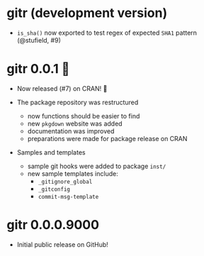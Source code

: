 # gitr (development version)

* `is_sha()` now exported to test regex of expected `SHA1` pattern (@stufield, #9)

# gitr 0.0.1 :tada:

* Now released (#7) on CRAN! :partying_face: 

* The package repository was restructured
  - now functions should be easier to find
  - new `pkgdown` website was added
  - documentation was improved
  - preparations were made for package release on CRAN

* Samples and templates
  - sample git hooks were added to package `inst/`
  - new sample templates include:
    - `_gitignore_global`
    - `_gitconfig`
    - `commit-msg-template`

# gitr 0.0.0.9000

* Initial public release on GitHub!

